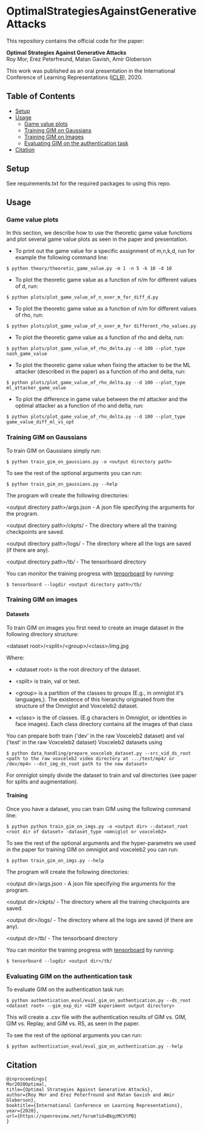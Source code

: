 # OptimalStrategiesAgainstGenerativeAttacks
This repository contains the official code for the paper:

**Optimal Strategies Against Generative Attacks**  
Roy Mor, Erez Peterfreund, Matan Gavish, Amir Globerson  

This work was published as an oral presentation in the International Conference of Learning Representations ([ICLR][iclr]), 2020.

## Table of Contents

* [Setup](#setup)
* [Usage](#usage)
    * [Game value plots](#game-value-plots)
    * [Training GIM on Gaussians](#training-gim-on-gaussians)
    * [Training GIM on Images](#training-gim-on-images)
    * [Evaluating GIM on the authentication task](#evaluating-gim-on-the-authentication-task)
* [Citation](#citation)

## Setup
See requirements.txt for the required packages to using this repo.
## Usage 
### Game value plots
In this section, we describe how to use the theoretic game value functions and plot several game value plots as seen in the paper and presentation.
* To print out the game value for a specific assignment of m,n,k,d, run for example the following command line:
```console
$ python theory/theoretic_game_value.py -m 1 -n 5 -k 10 -d 10
```
* To plot the theoretic game value as a function of n/m for different values of d, run:
```console
$ python plots/plot_game_value_of_n_over_m_for_diff_d.py
```
* To plot the theoretic game value as a function of n/m for different values of rho, run:
```console
$ python plots/plot_game_value_of_n_over_m_for different_rho_values.py
```
* To plot the theoretic game value as a function of rho and delta, run:
```console
$ python plots/plot_game_value_of_rho_delta.py --d 100 --plot_type nash_game_value
```
* To plot the theoretic game value when fixing the attacker to be the ML attacker (described in the paper) as a function of rho and delta, run:
```console
$ python plots/plot_game_value_of_rho_delta.py --d 100 --plot_type ml_attacker_game_value
```
* To plot the difference in game value between the ml attacker and the optimal attacker as a function of rho and delta, run:
```console
$ python plots/plot_game_value_of_rho_delta.py --d 100 --plot_type game_value_diff_ml_vs_opt
```
### Training GIM on Gaussians
To train GIM on Gaussians simply run:
```console
$ python train_gim_on_gaussians.py -o <output directory path>
```
To see the rest of the optional arguments you can run:
```console
$ python train_gim_on_gaussians.py --help
```
The program will create the following directories:

\<output directory path\>/args.json - A json file specifying the arguments for the program.

\<output directory path\>/ckpts/ - The directory where all the training checkpoints are saved. 

\<output directory path\>/logs/ - The directory where all the logs are saved (if there are any).

\<output directory path\>/tb/ - The tensorboard directory

You can monitor the training progress with [tensorboard][tb] by running:
```console
$ tensorboard --logdir <output directory path>/tb/
```

### Training GIM on images
#### Datasets
To train GIM on images you first need to create an image dataset in the following directory structure:

\<dataset root\>/\<split\>/\<group\>/\<class\>/img.jpg

Where:
 
* \<dataset root\> is the root directory of the dataset.
  
* \<split\> is train, val or test.

* \<group\> is a partition of the classes to groups (E.g., in omniglot it's languages,). The existence of this 
hierarchy originated from the structure of the Omniglot and Voxceleb2 dataset.

* \<class\> is the of classes. (E.g characters in Omniglot, or identities in face images). Each class directory contains all the images of that class

You can prepare both train ('dev' in the raw Voxceleb2 dataset) and val ('test' in the raw Voxceleb2 dataset) Voxceleb2 datasets using 
```console
$ python data_handling/prepare_voxceleb_dataset.py --src_vid_ds_root <path to the raw voxceleb2 video directory at .../test/mp4/ or /dev/mp4> --dst_img_ds_root path to the new dataset>
```
For omniglot simply divide the dataset to train and val directories (see paper for splits and augmentation).

#### Training
Once you have a dataset, you can train GIM using the following command line:
```console
$ python python train_gim_on_imgs.py -o <output dir> --dataset_root <root dir of dataset> -dataset_type <omniglot or voxceleb2>
```
To see the rest of the optional arguments and the hyper-parametrs we used in the paper for training GIM on omniglot and voxceleb2 you can run:
```console
$ python train_gim_on_imgs.py --help
```
The program will create the following directories:

\<output dir\>/args.json - A json file specifying the arguments for the program.

\<output dir\>/ckpts/ - The directory where all the training checkpoints are saved. 

\<output dir\>/logs/ - The directory where all the logs are saved (if there are any).

\<output dir\>/tb/ - The tensorboard directory

You can monitor the training progress with [tensorboard][tb] by running:
```console
$ tensorboard --logdir <output dir>/tb/
```

### Evaluating GIM on the authentication task
To evaluate GIM on the authentication task run:
```console
$ python authentication_eval/eval_gim_on_authentication.py --ds_root <dataset root> --gim_exp_dir <GIM experiment output directory>
```
This will create a .csv file with the authentication results of GIM vs. GIM, GIM vs. Replay, and GIM vs. RS, as seen in the paper.

To see the rest of the optional arguments you can run:
```console
$ python authentication_eval/eval_gim_on_authentication.py --help
```

## Citation
```
@inproceedings{
Mor2020Optimal,
title={Optimal Strategies Against Generative Attacks},
author={Roy Mor and Erez Peterfreund and Matan Gavish and Amir Globerson},
booktitle={International Conference on Learning Representations},
year={2020},
url={https://openreview.net/forum?id=BkgzMCVtPB}
}
```
[iclr]: https://openreview.net/forum?id=BkgzMCVtPB&noteId=BkgzMCVtPB
[tb]: https://www.tensorflow.org/tensorboard